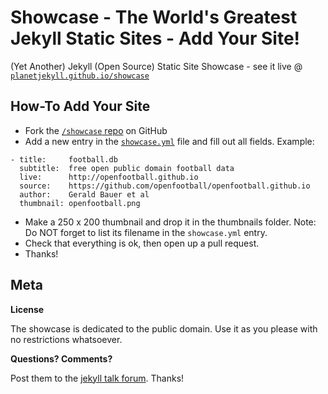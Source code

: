 # Showcase - The World's Greatest Jekyll Static Sites - Add Your Site!


(Yet Another) Jekyll (Open Source) Static Site Showcase - see it live @ [`planetjekyll.github.io/showcase`](http://planetjekyll.github.io/showcase)


## How-To Add Your Site

* Fork the [`/showcase` repo](https://github.com/planetjekyll/showcase) on GitHub
* Add a new entry in the [`showcase.yml`](https://github.com/planetjekyll/showcase/blob/master/showcase.yml) file and fill out all fields.
  Example:

~~~
- title:     football.db
  subtitle:  free open public domain football data
  live:      http://openfootball.github.io
  source:    https://github.com/openfootball/openfootball.github.io
  author:    Gerald Bauer et al
  thumbnail: openfootball.png
~~~


* Make a 250 x 200 thumbnail and drop it in the thumbnails folder.
  Note: Do NOT forget to list its filename in the `showcase.yml` entry.
* Check that everything is ok, then open up a pull request.
* Thanks!



## Meta

**License**

The showcase is dedicated to the public domain.
Use it as you please with no restrictions whatsoever.

**Questions? Comments?**

Post them to the [jekyll talk forum](https://talk.jekyllrb.com). Thanks!

